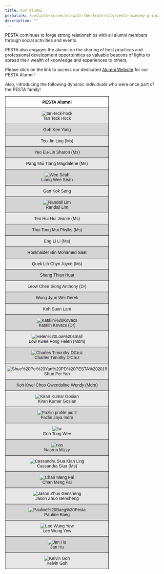 ```yaml
---
title: Our Alumni
permalink: /pesta/be-connected-with-the-fraternity/pesta-academy-principals/
description: ""
---
```

PESTA continues to forge strong relationships with all alumni members through social activities and events.

PESTA also engages the alumni on the sharing of best practices and professional development opportunities as valuable beacons of lights to spread their wealth of knowledge and experiences to others. 

Please click on the link to access our dedicated [Alumni Website](https://sites.google.com/view/pesta-alumni/home) for our PESTA Alumni!

Also, introducing the following dynamic individuals who were once part of the PESTA family!

<style type="text/css">
.tg  {border-collapse:collapse;border-spacing:0;}
.tg td{border-color:black;border-style:solid;border-width:1px;font-family:Arial, sans-serif;font-size:14px;
  overflow:hidden;padding:10px 5px;word-break:normal;}
.tg th{border-color:black;border-style:solid;border-width:1px;font-family:Arial, sans-serif;font-size:14px;
  font-weight:normal;overflow:hidden;padding:10px 5px;word-break:normal;}
.tg .tg-15if{background-color:#FFF;color:#FFF;font-weight:bold;text-align:center;vertical-align:middle}
.tg .tg-b8q8{background-color:#E7E7E7;text-align:center;vertical-align:top}
.tg .tg-tsui{background-color:#D4D4D4;text-align:center;vertical-align:top}
</style>
<table class="tg">
<thead>
  <tr>
    <th class="tg-15if"><span style="font-weight:600;color:#000">PESTA Alumni</span></th>
  </tr>
</thead>
<tbody>
  <tr>
    <td class="tg-b8q8"><img src="![](/images/tan-teck-hockffce7f76f6904106a360de60f731e5fb.jpeg)" alt="tan-teck-hock" width="150" height="200"><br>Tan Teck Hock<br></td>
  </tr>
  <tr>
    <td class="tg-tsui">Goh Kee Yong</td>
  </tr>
  <tr>
    <td class="tg-b8q8">Teo Jin Ling (Ms)</td>
  </tr>
  <tr>
    <td class="tg-tsui">Yeo Eu-Lin Sharon (Ms)</td>
  </tr>
  <tr>
    <td class="tg-b8q8">Pang Mui Tiang Magdalene (Ms)</td>
  </tr>
  <tr>
    <td class="tg-tsui"><img src="![](/images/wee-seah.jpeg)" alt="Wee Seah"><br>Liang Wee Seah<br></td>
  </tr>
  <tr>
    <td class="tg-b8q8">Gan Kok Seng</td>
  </tr>
  <tr>
    <td class="tg-tsui"><img src="![](/images/randall-lim.jpeg)" alt="Randall Lim"><br>Randall Lim<br></td>
  </tr>
  <tr>
    <td class="tg-b8q8">Teo Hui Hui Jeanie (Ms)</td>
  </tr>
  <tr>
    <td class="tg-tsui">Thia Tong Mui Phyllis (Ms)</td>
  </tr>
  <tr>
    <td class="tg-b8q8">Eng Li Li (Ms)</td>
  </tr>
  <tr>
    <td class="tg-tsui">Roskhaider Bin Mohamed Saat</td>
  </tr>
  <tr>
    <td class="tg-b8q8">Quek Lih Chyn Joyce (Ms)</td>
  </tr>
  <tr>
    <td class="tg-tsui">Shang Thian Huat</td>
  </tr>
  <tr>
    <td class="tg-b8q8">Leow Chee Siong Anthony (Dr)</td>
  </tr>
  <tr>
    <td class="tg-tsui">Wong Jyun Wei Derek</td>
  </tr>
  <tr>
    <td class="tg-b8q8">Koh Suan Lam</td>
  </tr>
  <tr>
    <td class="tg-tsui"><img src="![](/images/katalin-20kovacs.jpeg)" alt="Katalin%20Kovacs"><br>Katalin Kovacs (Dr)<br></td>
  </tr>
  <tr>
    <td class="tg-b8q8"><img src="![](/images/helen-20low-20small.jpeg)" alt="Helen%20Low%20small"><br>Low Kwee Fong Helen (Mdm)<br></td>
  </tr>
  <tr>
    <td class="tg-tsui"><img src="![](/images/charles-timonthy-dcruz.jpeg)" alt="Charles Timonthy DCruz"><br>Charles Timothy D'Cruz</td>
  </tr>
  <tr>
    <td class="tg-b8q8"><img src="![](/images/shue-20pei-20yan-20pd-20pesta-202015.jpeg)" alt="Shue%20Pei%20Yan%20PD%20PESTA%202015"><br>Shue Pei Yan<br></td>
  </tr>
  <tr>
    <td class="tg-tsui">Koh Kwei Choo Gwendoline Wendy (Mdm)</td>
  </tr>
  <tr>
    <td class="tg-b8q8"><img src="![](/images/kiran-kumar-gosian-200by260.jpeg)" alt="Kiran Kumar Gosian"><br>Kiran Kumar Gosian<br></td>
  </tr>
  <tr>
    <td class="tg-tsui"><img src="![](/images/fazlin-profile-pic-2.jpeg)" alt="Fazlin profile pic 2"><br>Fazlin Jaya Indra<br></td>
  </tr>
  <tr>
    <td class="tg-b8q8"><img src="![](/images/tw.jpeg)" alt="tw"><br>Goh Tong Wee<br></td>
  </tr>
  <tr>
    <td class="tg-tsui"><img src="![](/images/nas.jpeg)" alt="nas"><br>Nasrun Mizzy<br></td>
  </tr>
  <tr>
    <td class="tg-b8q8"><img src="![](/images/cassandra-siua-kian-ling.jpeg)" alt="Cassandra Siua Kian Ling"><br>Cassandra Siua (Ms)<br></td>
  </tr>
  <tr>
    <td class="tg-tsui"><img src="![](/images/chan-meng-faia1740817b4244c8c981696bd4d3158a9.jpeg)" alt="Chan Meng Fai"><br>Chan Meng Fai<br></td>
  </tr>
  <tr>
    <td class="tg-b8q8"><img src="![](/images/jason-zhuo-gensheng3e84ec5031ab4b1c9737ab3b53713c7e.jpeg)" alt="Jason Zhuo Gensheng" width="175" height="226"><br>Jason Zhuo Gensheng</td>
  </tr>
  <tr>
    <td class="tg-tsui"><img src="![](/images/pauline-20baeg-20pesta.jpeg)" alt="Pauline%20Baeg%20Pesta"><br>Pauline Baeg</td>
  </tr>
  <tr>
    <td class="tg-b8q8"><img src="https://academyofsingaporeteachers.moe.edu.sg/images/librariesprovider3/default-album/lee-wung-yew5ee3679f6de34804997ef874df4b7cd3.tmb-medium.jpg?Culture=en&sfvrsn=735926ca_1" alt="Lee Wung Yew"><br>Lee Wung Yew</td>
  </tr>
  <tr>
    <td class="tg-tsui"><img src="https://academyofsingaporeteachers.moe.edu.sg/images/librariesprovider3/default-album/jan-hu.tmb-medium.jpg?Culture=en&sfvrsn=6e164b0b_1" alt="Jan Hu"><br>Jan Hu</td>
  </tr>
  <tr>
    <td class="tg-b8q8"><img src="https://academyofsingaporeteachers.moe.edu.sg/images/librariesprovider3/default-album/kelvin-goh.tmb-medium.jpg?Culture=en&sfvrsn=e18713e2_1" alt="Kelvin Goh"><br>Kelvin Goh</td>
  </tr>
</tbody>
</table>